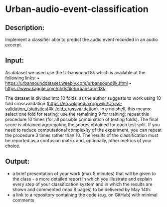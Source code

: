 # Urban-audio-event-classification


## Description: 
Implement a classifier able to predict the audio event recorded in an audio excerpt.

## Input: 
As dataset we used use the Urbansound 8k which is available at the following links:
• https://urbansounddataset.weebly.com/urbansound8k.html 
• https://www.kaggle.com/chrisfilo/urbansound8k

The dataset is divided into 10 folds, as the author suggests to work using 10 fold crossvalidation (https://en.wikipedia.org/wiki/Cross-validation_(statistics)#k-fold_crossvalidation). In a nutshell, this means: select one fold for testing; use the remaining 9 for training; repeat this procedure 10 times (for all possible combination of testing folds). The final score is obtained aggregating the scores obtained for each test split. If you need to reduce computational complexity of the experiment, you can repeat the procedure 3 times rather than 10. The results of the classification must be reported as a confusion matrix and, optionally, other metrics of your choice.


## Output:
- a brief presentation of your work (max 5 minutes) that will be given to the class - a more detailed report in which you illustrate and explain every step of your classification system and in which the results are shown and commented (max 8 pages) to be delivered by May 14th.
- a link to a repository containing the code (e.g. on GitHub) with minimal comments
